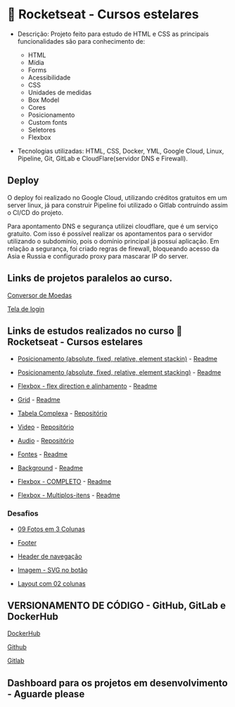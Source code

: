 # 🚀 Rocketseat - Cursos estelares

- Descrição: Projeto feito para estudo de HTML e CSS as principais funcionalidades são para conhecimento de:
  - HTML
  - Mídia
  - Forms
  - Acessibilidade
  - CSS
  - Unidades de medidas
  - Box Model
  - Cores
  - Posicionamento
  - Custom fonts
  - Seletores
  - Flexbox
 
- Tecnologias utilizadas: HTML, CSS, Docker, YML, Google Cloud, Linux, Pipeline, Git, GitLab e CloudFlare(servidor DNS e Firewall).

## Deploy 

O deploy foi realizado no Google Cloud, utilizando créditos gratuitos em um server linux, já para construir Pipeline foi utilizado o Gitlab contruíndo assim o CI/CD
do projeto.

Para apontamento DNS e segurança utilizei cloudflare, que é um serviço gratuito. Com isso é possível realizar os apontamentos para o servidor utilizando o subdomínio, 
pois o domínio principal já possuí aplicação. Em relação a segurança, foi criado regras de firewall, bloqueando acesso da Asia e Russia e configurado proxy para mascarar
IP do server.

## Links de projetos paralelos ao curso. 

 <a href="https://gcp-1029-teste.barolo.dev.br">Conversor de Moedas</a>
 
 <a href="https://projetos-html.barolo.dev.br/">Tela de login</a>
 
## Links de estudos realizados no curso 🚀 Rocketseat - Cursos estelares

  -  <a href="https://projetos-html.barolo.dev.br/01-posicionamento/" target="_blank">Posicionamento (absolute, fixed, relative, element stackin)</a>
    - <a href="https://github.com/barolohelio/html-basico/blob/master/01-posicionamento/pagelayouts.md" target="_blank">Readme</a>
    
  -  <a href="https://projetos-html.barolo.dev.br/01-posicionamento/empilhamento.html" target="_blank">Posicionamento (absolute, fixed, relative, element stacking)</a>
    - <a href="https://github.com/barolohelio/html-basico/blob/master/01-posicionamento/pagelayouts.md" target="_blank">Readme</a>
  
  -  <a href="https://projetos-html.barolo.dev.br/02-Flexbox/" target="_blank">Flexbox - flex direction e alinhamento</a>
    - <a href="https://github.com/barolohelio/html-basico/blob/master/02-Flexbox/Readme.md" target="_blank">Readme</a>

  -  <a href="https://projetos-html.barolo.dev.br/03-grid/" target="_blank">Grid</a>
    - <a href="https://github.com/barolohelio/html-basico/blob/master/03-grid/Readme.md" target="_blank">Readme</a>

  -  <a href="https://projetos-html.barolo.dev.br/04-tabelas/table-complexa.html" target="_blank">Tabela Complexa</a>
    - <a href="https://github.com/barolohelio/html-basico/tree/master/04-tabelas" target="_blank">Repositório</a>

  -  <a href="https://projetos-html.barolo.dev.br/05-Videos/video.html" target="_blank">Video</a>
    - <a href="https://github.com/barolohelio/html-basico/tree/master/05-Videos" target="_blank">Repositório</a>

  -  <a href="https://projetos-html.barolo.dev.br/06-audio/" target="_blank">Audio</a>
    - <a href="https://github.com/barolohelio/html-basico/tree/master/06-audio" target="_blank">Repositório</a>
 
  -  <a href="https://projetos-html.barolo.dev.br/12-fonts/" target="_blank">Fontes</a>
    - <a href="https://github.com/barolohelio/html-basico/blob/master/12-fonts/Readme.md" target="_blank">Readme</a>  

  -  <a href="https://projetos-html.barolo.dev.br/15-background/" target="_blank">Background</a>
    - <a href="https://github.com/barolohelio/html-basico/blob/master/15-background/Readme.md" target="_blank">Readme</a> 

  -  <a href="https://projetos-html.barolo.dev.br/16-flexbox/" target="_blank">Flexbox - COMPLETO</a>
    - <a href="https://github.com/barolohelio/html-basico/blob/master/16-flexbox/Readme.md" target="_blank">Readme</a>  

  -  <a href="https://projetos-html.barolo.dev.br/16-flexbox/multiplos-itens.html" target="_blank">Flexbox - Multiplos-itens</a>
    - <a href="https://github.com/barolohelio/html-basico/blob/master/16-flexbox/Readme.md" target="_blank">Readme</a>  

### Desafios

   -  <a href="https://projetos-html.barolo.dev.br/17-desafios/9-fotos-3-colunas/" target="_blank">09 Fotos em 3 Colunas</a>

   -  <a href="https://projetos-html.barolo.dev.br/17-desafios/footer/" target="_blank">Footer</a>
   
   -  <a href="https://projetos-html.barolo.dev.br/17-desafios/header-navigation/" target="_blank">Header de navegação</a>
   
   -  <a href="https://projetos-html.barolo.dev.br/17-desafios/imagem-bot%C3%A3o/" target="_blank">Imagem - SVG no botão</a>
   
   -  <a href="https://projetos-html.barolo.dev.br/17-desafios/layout-2-colunas/" target="_blank">Layout com 02 colunas</a>

## VERSIONAMENTO DE CÓDIGO - GitHub, GitLab e DockerHub

[DockerHub](https://hub.docker.com/u/barolohelio)

[Github](https://github.com/barolohelio)

[Gitlab](https://gitlab.com/barolohelio)

## Dashboard para os projetos em desenvolvimento - Aguarde please
   
    
  

  


    
  





